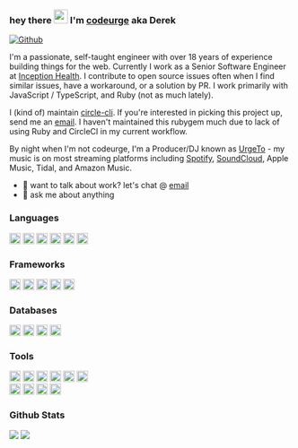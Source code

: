 ### hey there <img src="https://media.giphy.com/media/hvRJCLFzcasrR4ia7z/giphy.gif" width="25px"> I'm [codeurge](https://codeurge.com) aka Derek

[![Github](https://img.shields.io/github/followers/codeurge?label=Follow&style=social)](https://github.com/codeurge)


I'm a passionate, self-taught engineer with over 18 years of experience building things for the web. Currently I work as a Senior Software Engineer at [Inception Health](https://inceptionhealth.com). I contribute to open source issues often when I find similar issues, have a workaround, or a solution by PR. I work primarily with JavaScript / TypeScript, and Ruby (not as much lately).

I (kind of) maintain [circle-cli](https://github.com/circle-cli/circle-cli). If you're interested in picking this project up, send me an [email](mailto:derek@codeurge.com). I haven't maintained this rubygem much due to lack of using Ruby and CircleCI in my current workflow.

By night when I'm not codeurge, I'm a Producer/DJ known as [UrgeTo](https://urge.to) - my music is on most streaming platforms including [Spotify](https://open.spotify.com/artist/3poCrXZxqq5WwKTTdQKcj9), [SoundCloud](https://soundcloud.com/urgetomusic), Apple Music, Tidal, and Amazon Music.
  
- 💼 want to talk about work? let's chat @ [email](mailto:derek@codeurge.com)
- 💬 ask me about anything

### Languages
<div>
  <img height=20 src="https://img.shields.io/badge/javascript-%23323330.svg?style=for-the-badge&logo=javascript&logoColor=%23F7DF1E" />
  <img height=20 src="https://img.shields.io/badge/typescript-%23007ACC.svg?style=for-the-badge&logo=typescript&logoColor=white" />
  <img height=20 src="https://img.shields.io/badge/python-3670A0?style=for-the-badge&logo=python&logoColor=ffdd54"/>
  <img height=20 src="https://img.shields.io/badge/r-%23276DC3.svg?style=for-the-badge&logo=r&logoColor=white" />
  <img height=20 src="https://img.shields.io/badge/ruby-%23CC342D.svg?style=for-the-badge&logo=ruby&logoColor=white" />
  <img height=20 src="https://img.shields.io/badge/-GraphQL-E10098?style=for-the-badge&logo=graphql&logoColor=white" />
</div>

### Frameworks
<div>
  <img height=20 src="https://img.shields.io/badge/react-%2320232a.svg?style=for-the-badge&logo=react&logoColor=%2361DAFB" />
  <img height=20 src="https://img.shields.io/badge/next.js-%23000000.svg?style=for-the-badge&logo=next.js&logoColor=white" />
  <img height=20 src="https://img.shields.io/badge/cypress-%23E5E5E5?style=for-the-badge&logo=cypress&logoColor=058a5e" />
  <img height=20 src="https://img.shields.io/badge/jest-%23C21325?style=for-the-badge&logo=jest&logoColor=white" />
  <img height=20 src="https://img.shields.io/badge/rails-%23D30001?style=for-the-badge&logo=rubyonrails&logoColor=white" />
</div>

### Databases
<div>
  <img height=20 src="https://img.shields.io/badge/postgres-%234169e1.svg?style=for-the-badge&logo=postgresql&logoColor=white" />
  <img height=20 src="https://img.shields.io/badge/mysql-%234479a1.svg?style=for-the-badge&logo=mysql&logoColor=white" />
  <img height=20 src="https://img.shields.io/badge/MongoDB-%2347a248.svg?style=for-the-badge&logo=mongodb&logoColor=white" />
  <img height=20 src="https://img.shields.io/badge/sqlite-%23003b57.svg?style=for-the-badge&logo=sqlite&logoColor=white" />
</div>

### Tools
<div>
  <img height=20 src="https://img.shields.io/badge/git-%23F05033.svg?style=for-the-badge&logo=git&logoColor=white" />
  <img height=20 src="https://img.shields.io/badge/AWS-%23FF9900.svg?style=for-the-badge&logo=amazon-aws&logoColor=white" />
  <img height=20 src="https://img.shields.io/badge/docker-%230db7ed.svg?style=for-the-badge&logo=docker&logoColor=white" />
  <img height=20 src="https://img.shields.io/badge/circle%20ci-%23161616.svg?style=for-the-badge&logo=circleci&logoColor=white" />
  <img height=20 src="https://img.shields.io/badge/github%20actions-%232671E5.svg?style=for-the-badge&logo=githubactions&logoColor=white" />
  <img height=20 src="https://img.shields.io/badge/sentry-%23362D59.svg?&style=for-the-badge&logo=sentry&logoColor=white" />
</div>

<div>
  <img height=20 src="https://img.shields.io/badge/vercel-%23000000.svg?style=for-the-badge&logo=vercel&logoColor=white" />
  <img height=20 src="https://img.shields.io/badge/azure-%230072C6.svg?style=for-the-badge&logo=microsoftazure&logoColor=white" />
  <img height=20 src="https://img.shields.io/badge/jira-%230A0FFF.svg?style=for-the-badge&logo=jira&logoColor=white" />
  <img height=20 src="https://img.shields.io/badge/Trello-%23026AA7.svg?style=for-the-badge&logo=Trello&logoColor=white" />
</div>

### Github Stats
<div>
  <img align="top" src="https://github-readme-stats.vercel.app/api?username=codeurge&count_private=true&show_icons=true&theme=radical" />
  <img align="top" src="https://github-readme-stats.vercel.app/api/top-langs/?username=codeurge&hide=php&theme=radical" />
</div>
